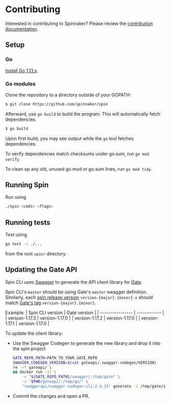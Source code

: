 # Contributing

Interested in contributing to Spinnaker? Please review the [contribution documentation](https://www.spinnaker.io/community/contributing/).

## Setup

### Go

[Install Go 1.13.x](https://golang.org/doc/install).

### Go modules

Clone the repository to a directory outside of your GOPATH:

```bash
$ git clone https://github.com/spinnaker/spin
```

Afterward, use `go build` to build the program. This will automatically fetch dependencies.

```bash
$ go build
```

Upon first build, you may see output while the `go` tool fetches dependencies.

To verify dependencies match checksums under go.sum, run `go mod verify`.

To clean up any old, unused go.mod or go.sum lines, run `go mod tidy`.


## Running Spin

Run using

```bash
./spin <cmds> <flags>
```


## Running tests

Test using

```bash
go test -v ./...
```

from the root `spin/` directory.

## Updating the Gate API

Spin CLI uses [Swagger](https://swagger.io/) to generate the API client library for [Gate](https://github.com/spinnaker/gate).

Spin CLI's `master` should be using Gate's `master` swagger definition. Similarly, each [spin release version](https://github.com/spinnaker/spin/tags) `version-{major}.{minor}.x` should match [Gate's tag](https://github.com/spinnaker/gate/tags) `version-{major}.{minor}`.

Example:
| Spin CLI version | Gate version   |
| ---------------- | ------------   |
| version-1.17.3   | version-1.17.0 |
| version-1.17.2   | version-1.17.0 |
| version-1.17.1   | version-1.17.0 |


To update the client library:

- Use the Swagger Codegen to generate the new library and drop it into the spin project
    ```bash
    GATE_REPO_PATH=PATH_TO_YOUR_GATE_REPO
    SWAGGER_CODEGEN_VERSION=$(cat gateapi/.swagger-codegen/VERSION)
    rm -rf gateapi/ \
    && docker run -it \
        -v "${GATE_REPO_PATH}/swagger/:/tmp/gate" \
        -v "$PWD/gateapi/:/tmp/go/" \
        "swaggerapi/swagger-codegen-cli:2.4.15" generate -i /tmp/gate/swagger.json -l go -o /tmp/go/
    ```
- Commit the changes and open a PR.
